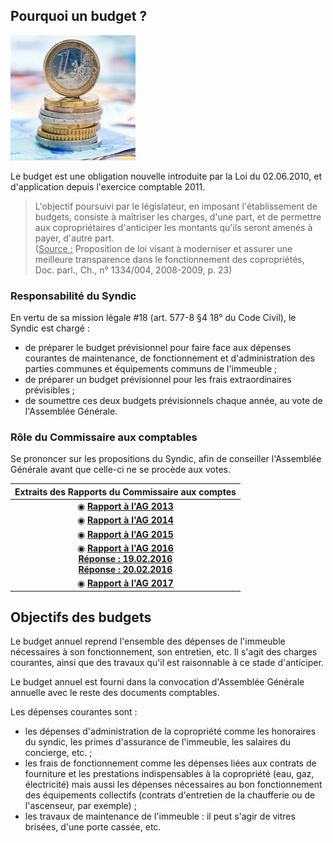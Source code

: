 ## Pourquoi un budget ?

![](budget.png)

Le budget est une obligation nouvelle introduite par la Loi du 02.06.2010, et d'application depuis l'exercice comptable 2011.

> L'objectif poursuivi par le législateur, en imposant l'établissement de budgets, consiste à maîtriser les charges, d'une part, et de permettre aux copropriétaires d'anticiper les montants qu'ils seront amenés à payer, d'autre part.  
> (<u>Source :</u> Proposition de loi visant à moderniser et assurer une meilleure transparence dans le fonctionnement des copropriétés, Doc. parl., Ch., n° 1334/004, 2008-2009, p. 23) 

### Responsabilité du Syndic

En vertu de sa mission légale #18 (art. 577-8 §4 18° du Code Civil), le Syndic est chargé :

*  de préparer le budget prévisionnel pour faire face aux dépenses courantes de maintenance, de fonctionnement et d'administration des parties communes et équipements communs de l'immeuble ;
* de préparer un budget prévisionnel pour les frais extraordinaires prévisibles ; 
* de soumettre ces deux budgets prévisionnels chaque année, au vote de l'Assemblée Générale.

### Rôle du Commissaire aux comptables

Se prononcer sur les propositions du Syndic, afin de conseiller l'Assemblée Générale avant que celle-ci ne se procède aux votes.

| Extraits des Rapports du Commissaire aux comptes |
| :---: |
| &#x25C9;  [**Rapport à l'AG 2013**](budget_2013.md) |
| &#x25C9; [**Rapport à l'AG 2014**](budget_2014.md) |
| &#x25C9; [**Rapport à l'AG 2015**](https://sites.google.com/site/brab80refs/home/4-analyse-bilantaire/budget-2015) |
| &#x25C9; [**Rapport à l'AG 2016**](http://brab80.webs.com/Brochure_Recommandations.pdf)<br>[**Réponse : 19.02.2016**](https://padlet.com/brab80webscom/comptes_expliques/wish/96050801)<br>[**Réponse : 20.02.2016**](https://padlet.com/brab80webscom/comptes_expliques/wish/96216570) |
| &#x25C9; [**Rapport à l'AG 2017**](https://drive.google.com/file/d/0B_p7giU0NqM8Sm5mTjF3Tndpazg/view) |

## Objectifs des budgets

Le budget annuel reprend l'ensemble des dépenses de l'immeuble nécessaires à son fonctionnement, son entretien, etc. Il s'agit des charges courantes, ainsi que des travaux qu'il est raisonnable à ce stade d'anticiper.

Le budget annuel est fourni dans la convocation d'Assemblée Générale annuelle avec le reste des documents comptables. 

Les dépenses courantes sont :

* les dépenses d'administration de la copropriété comme les honoraires du syndic, les primes d'assurance de l'immeuble, les salaires du concierge, etc. ; 
* les frais de fonctionnement comme les dépenses liées aux contrats de fourniture et les prestations indispensables à la copropriété (eau, gaz, électricité) mais aussi les dépenses nécessaires au bon fonctionnement des équipements collectifs (contrats d'entretien de la chaufferie ou de l'ascenseur, par exemple) ;
* les travaux de maintenance de l'immeuble : il peut s'agir de vitres brisées, d'une porte cassée, etc.


